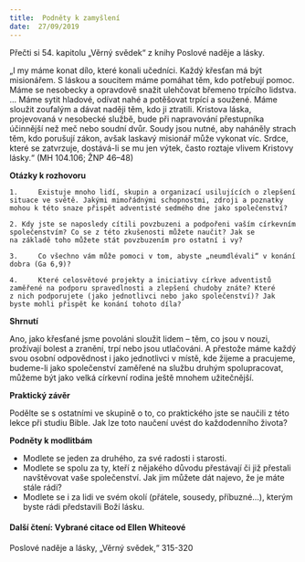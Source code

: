 ```yaml
---
title:  Podněty k zamyšlení
date:  27/09/2019
---
```


Přečti si 54. kapitolu „Věrný svědek“ z knihy Poslové naděje a lásky.

„I my máme konat dílo, které konali učedníci. Každý křesťan má být misionářem. S láskou a soucitem máme pomáhat těm, kdo potřebují pomoc. Máme se nesobecky a opravdově snažit ulehčovat břemeno trpícího lidstva. ... Máme sytit hladové, odívat nahé a potěšovat trpící a soužené. Máme sloužit zoufalým a dávat naději těm, kdo ji ztratili. Kristova láska, projevovaná v nesobecké službě, bude při napravování přestupníka účinnější než meč nebo soudní dvůr. Soudy jsou nutné, aby naháněly strach těm, kdo porušují zákon, avšak laskavý misionář může vykonat víc. Srdce, které se zatvrzuje, dostává-li se mu jen výtek, často roztaje vlivem Kristovy lásky.“ (MH 104.106; ŽNP 46–48)

**Otázky k rozhovoru**

`1. 	Existuje mnoho lidí, skupin a organizací usilujících o zlepšení situace ve světě. Jakými mimořádnými schopnostmi, zdroji a poznatky mohou k této snaze přispět adventisté sedmého dne jako společenství?`

`2.	Kdy jste se naposledy cítili povzbuzeni a podpořeni vaším církevním společenstvím? Co se z této zkušenosti můžete naučit? Jak se na základě toho můžete stát povzbuzením pro ostatní i vy?`

`3. 	Co všechno vám může pomoci v tom, abyste „neumdlévali“ v konání dobra (Ga 6,9)?`

`4. 	Které celosvětové projekty a iniciativy církve adventistů zaměřené na podporu spravedlnosti a zlepšení chudoby znáte? Které z nich podporujete (jako jednotlivci nebo jako společenství)? Jak byste mohli přispět ke konání tohoto díla?`

**Shrnutí**

Ano, jako křesťané jsme povoláni sloužit lidem – těm, co jsou v nouzi, prožívají bolest a zranění, trpí nebo jsou utlačováni. A přestože máme každý svou osobní odpovědnost i jako jednotlivci v místě, kde žijeme a pracujeme, budeme-li jako společenství zaměřené na službu druhým spolupracovat, můžeme být jako velká církevní rodina ještě mnohem užitečnější.

**Praktický závěr**

Podělte se s ostatními ve skupině o to, co praktického jste se naučili z této lekce při studiu Bible. Jak lze toto naučení uvést do každodenního života?

**Podněty k modlitbám**

- Modlete se jeden za druhého, za své radosti i starosti.
- Modlete se spolu za ty, kteří z nějakého důvodu přestávají či již přestali navštěvovat vaše společenství. Jak jim můžete dát najevo, že je máte stále rádi?
- Modlete se i za lidi ve svém okolí (přátele, sousedy, příbuzné…), kterým byste rádi představili Boží lásku.

#### Další čtení: Vybrané citace od Ellen Whiteové

Poslové naděje a lásky, „Věrný svědek,“ 315-320